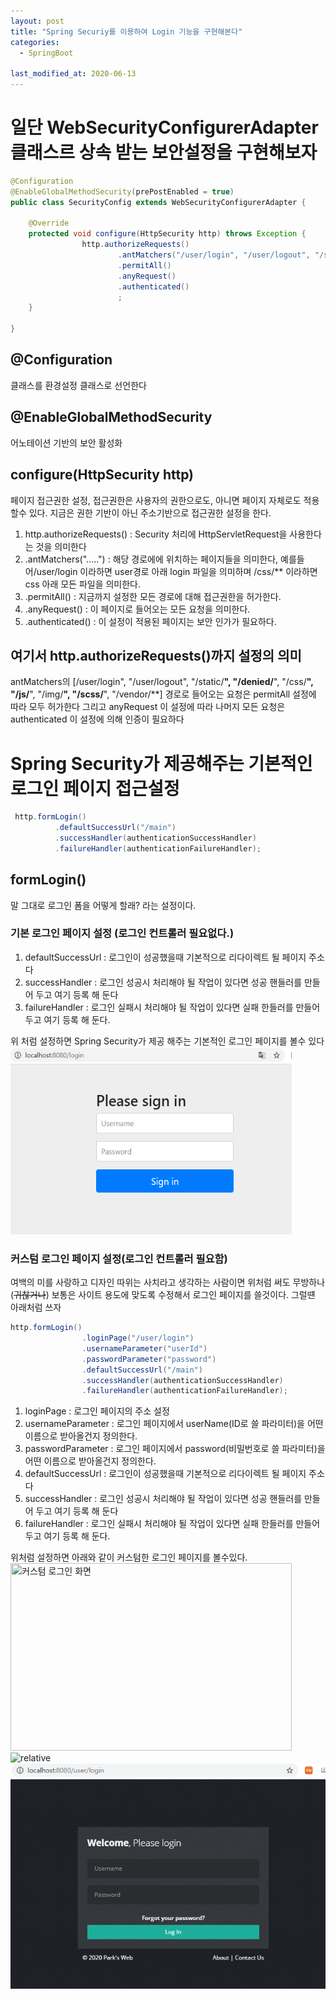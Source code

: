 ```yaml
---
layout: post
title: "Spring Securiy를 이용하여 Login 기능을 구현해본다"
categories:
  - SpringBoot

last_modified_at: 2020-06-13
---
```


# 일단 WebSecurityConfigurerAdapter 클래스르 상속 받는 보안설정을 구현해보자

```java
@Configuration
@EnableGlobalMethodSecurity(prePostEnabled = true)
public class SecurityConfig extends WebSecurityConfigurerAdapter {

    @Override
    protected void configure(HttpSecurity http) throws Exception {
                http.authorizeRequests()
                        .antMatchers("/user/login", "/user/logout", "/static/**", "/denied/**", "/css/**", "/js/**", "/img/**", "/scss/**", "/vendor/**")
                        .permitAll()
                        .anyRequest()
                        .authenticated()
                        ;
    }

}
```
## @Configuration
클래스를 환경설정 클래스로 선언한다
## @EnableGlobalMethodSecurity
어노테이션 기반의 보안 활성화

## configure(HttpSecurity http) 
페이지 접근권한 설정, 접근권한은 사용자의 권한으로도, 아니면 페이지 자체로도 적용할수 있다. 지금은 권한 기반이 아닌 주소기반으로 접근권한 설정을 한다.
1. http.authorizeRequests() : Security 처리에 HttpServletRequest을 사용한다는 것을 의미한다
2. .antMatchers(".....") : 해당 경로에에 위치하는 페이지들을 의미한다, 예를들어/user/login 이라하면 user경로 아래 login 파일을 의미하며 /css/** 이라하면 css 아래 모든 파일을 의미한다.
3. .permitAll() : 지금까지 설정한 모든 경로에 대해 접근권한을 허가한다.
4. .anyRequest() : 이 페이지로 들어오는 모든 요청을 의미한다.
5. .authenticated() : 이 설정이 적용된 페이지는 보안 인가가 필요하다.

## 여기서 http.authorizeRequests()까지 설정의 의미
antMatchers의 [/user/login", "/user/logout", "/static/**", "/denied/**", "/css/**", "/js/**", "/img/**", "/scss/**", "/vendor/**] 경로로 들어오는 요청은 permitAll 설정에 따라 모두 허가한다
그리고 anyRequest 이 설정에 따라 나머지 모든 요청은 authenticated 이 설정에 의해 인증이 필요하다

# Spring Security가 제공해주는 기본적인 로그인 페이지 접근설정

```java
 http.formLogin()
          .defaultSuccessUrl("/main")
          .successHandler(authenticationSuccessHandler)
          .failureHandler(authenticationFailureHandler);

```

## formLogin()
말 그대로 로그인 폼을 어떻게 할래? 라는 설정이다.
### 기본 로그인 페이지 설정 (로그인 컨트롤러 필요없다.)
1. defaultSuccessUrl : 로그인이 성공했을때 기본적으로 리다이렉트 될 페이지 주소다
2. successHandler : 로그인 성공시 처리해야 될 작업이 있다면 성공 핸들러를 만들어 두고 여기 등록 해 둔다
3. failureHandler : 로그인 실패시 처리해야 될 작업이 있다면 실패 한들러를 만들어 두고 여기 등록 해 둔다.

위 처럼 설정하면 Spring Security가 제공 해주는 기본적인 로그인 페이지를 볼수 있다
<img src="_screenshots/Security_Default_Login.png" width="450px" height="300px" title="기본 로그인 화면"></img>

### 커스텀 로그인 페이지 설정(로그인 컨트롤러 필요함)
여백의 미를 사랑하고 디자인 따위는 사치라고 생각하는 사람이면 위처럼 써도 무방하나(~~귀찮거나~~) 보통은 사이트 용도에 맞도록 수정해서 로그인 페이지를 쓸것이다. 그럴떈 아래처럼 쓰자

```java
http.formLogin()
                .loginPage("/user/login")
                .usernameParameter("userId")
                .passwordParameter("password")
                .defaultSuccessUrl("/main")
                .successHandler(authenticationSuccessHandler)
                .failureHandler(authenticationFailureHandler);

```

1. loginPage : 로그인 페이지의 주소 설정
2. usernameParameter : 로그인 페이지에서 userName(ID로 쓸 파라미터)을 어떤 이름으로 받아올건지 정의한다.
3. passwordParameter : 로그인 페이지에서 password(비밀번호로 쓸 파라미터)을 어떤 이름으로 받아올건지 정의한다.
4. defaultSuccessUrl : 로그인이 성공했을때 기본적으로 리다이렉트 될 페이지 주소다
5. successHandler : 로그인 성공시 처리해야 될 작업이 있다면 성공 핸들러를 만들어 두고 여기 등록 해 둔다
6. failureHandler : 로그인 실패시 처리해야 될 작업이 있다면 실패 한들러를 만들어 두고 여기 등록 해 둔다.

위처럼 설정하면 아래와 같이 커스텀한 로그인 페이지를 볼수있다.
<img src="/css/images/Custom_Login.png" width="450px" height="300px" title="커스텀 로그인 화면"></img>
<img data-action="zoom" src='{{ "/assets/img/Custom_Login.png" | relative_url }}' alt='relative'>
![Image Alt 텍스트](/assets/img/Custom_Login.png)